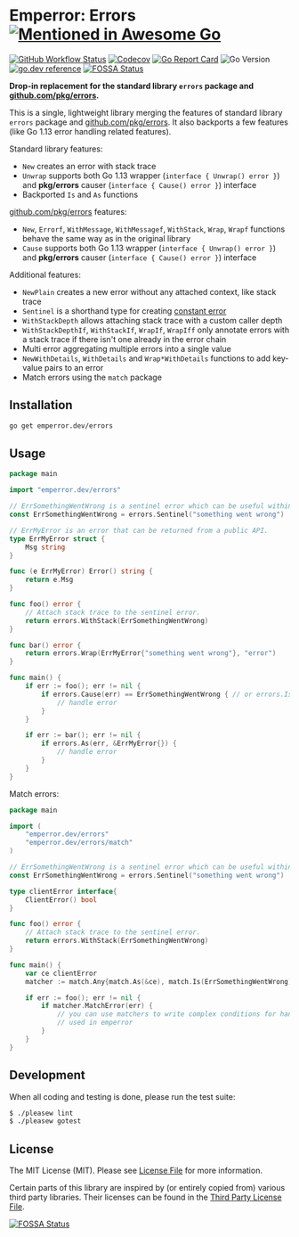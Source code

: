 # Emperror: Errors [![Mentioned in Awesome Go](https://awesome.re/mentioned-badge-flat.svg)](https://github.com/avelino/awesome-go#error-handling)

[![GitHub Workflow Status](https://img.shields.io/github/workflow/status/emperror/errors/CI?style=flat-square)](https://github.com/emperror/errors/actions?query=workflow%3ACI)
[![Codecov](https://img.shields.io/codecov/c/github/emperror/errors?style=flat-square)](https://codecov.io/gh/emperror/errors)
[![Go Report Card](https://goreportcard.com/badge/emperror.dev/errors?style=flat-square)](https://goreportcard.com/report/emperror.dev/errors)
![Go Version](https://img.shields.io/badge/go%20version-%3E=1.12-61CFDD.svg?style=flat-square)
[![go.dev reference](https://img.shields.io/badge/go.dev-reference-007d9c?logo=go&logoColor=white&style=flat-square)](https://pkg.go.dev/mod/emperror.dev/errors)
[![FOSSA Status](https://app.fossa.com/api/projects/custom%2B8125%2Femperror.dev%2Ferrors.svg?type=shield)](https://app.fossa.com/projects/custom%2B8125%2Femperror.dev%2Ferrors?ref=badge_shield)


**Drop-in replacement for the standard library `errors` package and [github.com/pkg/errors](https://github.com/pkg/errors).**

This is a single, lightweight library merging the features of standard library `errors` package
and [github.com/pkg/errors](https://github.com/pkg/errors). It also backports a few features
(like Go 1.13 error handling related features).

Standard library features:
- `New` creates an error with stack trace
- `Unwrap` supports both Go 1.13 wrapper (`interface { Unwrap() error }`) and **pkg/errors** causer (`interface { Cause() error }`) interface
- Backported `Is` and `As` functions

[github.com/pkg/errors](https://github.com/pkg/errors) features:
- `New`, `Errorf`, `WithMessage`, `WithMessagef`, `WithStack`, `Wrap`, `Wrapf` functions behave the same way as in the original library
- `Cause` supports both Go 1.13 wrapper (`interface { Unwrap() error }`) and **pkg/errors** causer (`interface { Cause() error }`) interface

Additional features:
- `NewPlain` creates a new error without any attached context, like stack trace
- `Sentinel` is a shorthand type for creating [constant error](https://dave.cheney.net/2016/04/07/constant-errors)
- `WithStackDepth` allows attaching stack trace with a custom caller depth
- `WithStackDepthIf`, `WithStackIf`, `WrapIf`, `WrapIff` only annotate errors with a stack trace if there isn't one already in the error chain
- Multi error aggregating multiple errors into a single value
- `NewWithDetails`, `WithDetails` and `Wrap*WithDetails` functions to add key-value pairs to an error
- Match errors using the `match` package


## Installation

```bash
go get emperror.dev/errors
```


## Usage

```go
package main

import "emperror.dev/errors"

// ErrSomethingWentWrong is a sentinel error which can be useful within a single API layer.
const ErrSomethingWentWrong = errors.Sentinel("something went wrong")

// ErrMyError is an error that can be returned from a public API.
type ErrMyError struct {
	Msg string
}

func (e ErrMyError) Error() string {
	return e.Msg
}

func foo() error {
	// Attach stack trace to the sentinel error.
	return errors.WithStack(ErrSomethingWentWrong)
}

func bar() error {
	return errors.Wrap(ErrMyError{"something went wrong"}, "error")
}

func main() {
	if err := foo(); err != nil {
		if errors.Cause(err) == ErrSomethingWentWrong { // or errors.Is(ErrSomethingWentWrong)
			// handle error
		}
	}

	if err := bar(); err != nil {
		if errors.As(err, &ErrMyError{}) {
			// handle error
		}
	}
}
```

Match errors:

```go
package main

import (
    "emperror.dev/errors"
    "emperror.dev/errors/match"
)

// ErrSomethingWentWrong is a sentinel error which can be useful within a single API layer.
const ErrSomethingWentWrong = errors.Sentinel("something went wrong")

type clientError interface{
    ClientError() bool
}

func foo() error {
	// Attach stack trace to the sentinel error.
	return errors.WithStack(ErrSomethingWentWrong)
}

func main() {
    var ce clientError
    matcher := match.Any{match.As(&ce), match.Is(ErrSomethingWentWrong)}

	if err := foo(); err != nil {
		if matcher.MatchError(err) {
			// you can use matchers to write complex conditions for handling (or not) an error
            // used in emperror
		}
	}
}
```


## Development

When all coding and testing is done, please run the test suite:

``` bash
$ ./pleasew lint
$ ./pleasew gotest
```


## License

The MIT License (MIT). Please see [License File](LICENSE) for more information.

Certain parts of this library are inspired by (or entirely copied from) various third party libraries.
Their licenses can be found in the [Third Party License File](LICENSE_THIRD_PARTY).

[![FOSSA Status](https://app.fossa.com/api/projects/custom%2B8125%2Femperror.dev%2Ferrors.svg?type=large)](https://app.fossa.com/projects/custom%2B8125%2Femperror.dev%2Ferrors?ref=badge_large)
